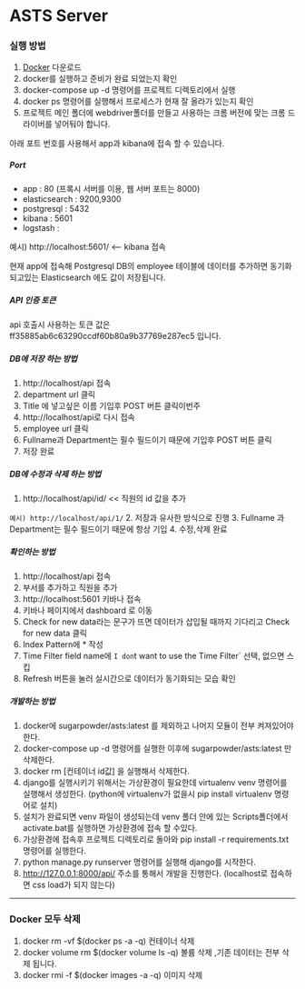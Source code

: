 # ASTS Server

### 실행 방법

1. [Docker](https://docs.docker.com/docker-for-windows/install/) 다운로드 
2. docker를 실행하고 준비가 완료 되었는지 확인
3. docker-compose up -d 명령어를 프로젝트 디렉토리에서 실행
4. docker ps 명령어를 실행해서 프로세스가 현재 잘 올라가 있는지 확인
5. 프로젝트 메인 폴더에 webdriver폴더를 만들고 사용하는 크롬 버전에 맞는 크롬 드라이버를 넣어둬야 합니다.

아래 포트 번호를 사용해서 app과 kibana에 접속 할 수 있습니다.

##### Port
* app : 80 (프록시 서버를 이용, 웹 서버 포트는 8000)
* elasticsearch : 9200,9300
* postgresql : 5432
* kibana : 5601
* logstash :

예시) http://localhost:5601/ <-- kibana 접속

현재 app에 접속해 Postgresql DB의 employee 테이블에 데이터를 추가하면 동기화 되고있는 Elasticsearch 에도 값이 저장됩니다. 

##### API 인증 토큰
api 호출시 사용하는 토큰 값은 ff35885ab6c63290ccdf60b80a9b37769e287ec5 입니다.

##### DB에 저장 하는 방법
1. http://localhost/api 접속
2. department url 클릭
3. Title 에 넣고싶은 이름 기입후 POST 버튼 클릭이번주
4. http://localhost/api로 다시 접속
5. employee url 클릭   
6. Fullname과 Department는 필수 필드이기 때문에 기입후 POST 버튼 클릭
7. 저장 완료

##### DB에 수정과 삭제 하는 방법
1. http://localhost/api/id/  << 직원의 id 값을 추가

`예시) http://localhost/api/1/` 
2. 저장과 유사한 방식으로 진행
3. Fullname 과 Department는 필수 필드이기 때문에 항상 기입
4. 수정,삭제 완료

##### 확인하는 방법
1. http://localhost/api 접속
2. 부서를 추가하고 직원을 추가
3. http://localhost:5601 키바나 접속
4. 키바나 페이지에서 dashboard 로 이동
5. Check for new data라는 문구가 뜨면 데이터가 삽입될 때까지 기다리고 Check for new data 클릭
6. Index Pattern에 * 작성
7. Time Filter field name에 `I don`t want to use the Time Filter` 선택, 없으면 스킵
8. Refresh 버튼을 눌러 실시간으로 데이터가 동기화되는 모습 확인

##### 개발하는 방법
1. docker에 sugarpowder/asts:latest 를 제외하고 나머지 모듈이 전부 켜져있어야 한다.
2. docker-compose up -d 명령어를 실행한 이후에 sugarpowder/asts:latest 만 삭제한다.
3. docker rm [컨테이너 id값] 을 실행해서 삭제한다.
4. django를 실행시키기 위해서는 가상환경이 필요한데 virtualenv venv 명령어를 실행해서 생성한다. (python에 virtualenv가 없을시 pip install virtualenv 명령어로 설치)
5. 설치가 완료되면 venv 파일이 생성되는데 venv 폴더 안에 있는 Scripts폴더에서 activate.bat를 실행하면 가상환경에 접속 할 수있다.
6. 가상환경에 접속후 프로젝트 디렉토리로 돌아와 pip install -r requirements.txt 명령어를 실행한다.
7. python manage.py runserver 명령어를 실행해 django를 시작한다.
8. http://127.0.0.1:8000/api/ 주소를 통해서 개발을 진행한다. (localhost로 접속하면 css load가 되지 않는다) 
---
### Docker 모두 삭제

1. docker rm -vf $(docker ps -a -q) 컨테이너 삭제
2. docker volume rm $(docker volume ls -q) 볼륨 삭제 ,기존 데이터는 전부 삭제 됩니다.
3. docker rmi -f $(docker images -a -q) 이미지 삭제


